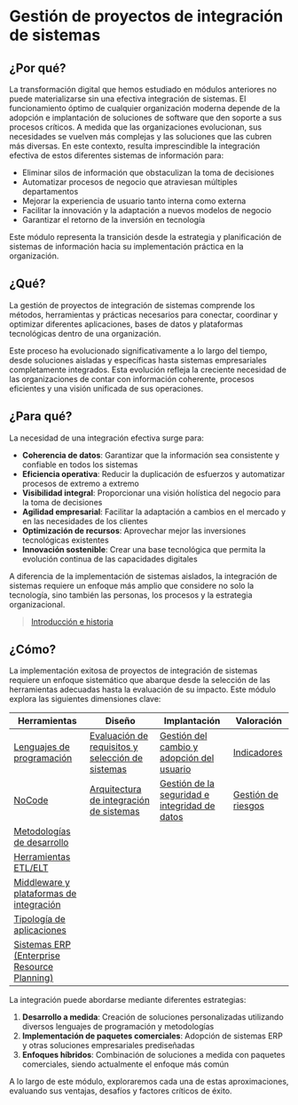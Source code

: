 # Gestión de proyectos de integración de sistemas

## ¿Por qué?

La transformación digital que hemos estudiado en módulos anteriores no puede materializarse sin una efectiva integración de sistemas. El funcionamiento óptimo de cualquier organización moderna depende de la adopción e implantación de soluciones de software que den soporte a sus procesos críticos. A medida que las organizaciones evolucionan, sus necesidades se vuelven más complejas y las soluciones que las cubren más diversas. En este contexto, resulta imprescindible la integración efectiva de estos diferentes sistemas de información para:

- Eliminar silos de información que obstaculizan la toma de decisiones
- Automatizar procesos de negocio que atraviesan múltiples departamentos
- Mejorar la experiencia de usuario tanto interna como externa
- Facilitar la innovación y la adaptación a nuevos modelos de negocio
- Garantizar el retorno de la inversión en tecnología

Este módulo representa la transición desde la estrategia y planificación de sistemas de información hacia su implementación práctica en la organización.

## ¿Qué?

La gestión de proyectos de integración de sistemas comprende los métodos, herramientas y prácticas necesarios para conectar, coordinar y optimizar diferentes aplicaciones, bases de datos y plataformas tecnológicas dentro de una organización.

Este proceso ha evolucionado significativamente a lo largo del tiempo, desde soluciones aisladas y específicas hasta sistemas empresariales completamente integrados. Esta evolución refleja la creciente necesidad de las organizaciones de contar con información coherente, procesos eficientes y una visión unificada de sus operaciones.

## ¿Para qué?

La necesidad de una integración efectiva surge para:

- **Coherencia de datos**: Garantizar que la información sea consistente y confiable en todos los sistemas
- **Eficiencia operativa**: Reducir la duplicación de esfuerzos y automatizar procesos de extremo a extremo
- **Visibilidad integral**: Proporcionar una visión holística del negocio para la toma de decisiones
- **Agilidad empresarial**: Facilitar la adaptación a cambios en el mercado y en las necesidades de los clientes
- **Optimización de recursos**: Aprovechar mejor las inversiones tecnológicas existentes
- **Innovación sostenible**: Crear una base tecnológica que permita la evolución continua de las capacidades digitales

A diferencia de la implementación de sistemas aislados, la integración de sistemas requiere un enfoque más amplio que considere no solo la tecnología, sino también las personas, los procesos y la estrategia organizacional.

> [Introducción e historia](introHistoria.md)

## ¿Cómo?

La implementación exitosa de proyectos de integración de sistemas requiere un enfoque sistemático que abarque desde la selección de las herramientas adecuadas hasta la evaluación de su impacto. Este módulo explora las siguientes dimensiones clave:

|Herramientas|Diseño|Implantación|Valoración|
|-|-|-|-|
|[Lenguajes de programación](lenguajesProgramacion.md)|[Evaluación de requisitos y selección de sistemas](requisitos.md)|[Gestión del cambio y adopción del usuario](gestionDelCambio.md)|[Indicadores](indicadores.md)|
|[NoCode](noCode.md)|[Arquitectura de integración de sistemas](arquitectura.md)|[Gestión de la seguridad e integridad de datos](gestionSeguridad.md)|[Gestión de riesgos](riesgos.md)|
|[Metodologías de desarrollo](metodologiasDesarrollo.md)
|[Herramientas ETL/ELT](etl.md)
|[Middleware y plataformas de integración](middleware.md)
|[Tipología de aplicaciones](tipologia.md)
|[Sistemas ERP (Enterprise Resource Planning)](erp.md)

La integración puede abordarse mediante diferentes estrategias:

1. **Desarrollo a medida**: Creación de soluciones personalizadas utilizando diversos lenguajes de programación y metodologías
2. **Implementación de paquetes comerciales**: Adopción de sistemas ERP y otras soluciones empresariales prediseñadas
3. **Enfoques híbridos**: Combinación de soluciones a medida con paquetes comerciales, siendo actualmente el enfoque más común

A lo largo de este módulo, exploraremos cada una de estas aproximaciones, evaluando sus ventajas, desafíos y factores críticos de éxito.
